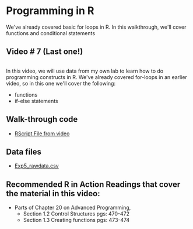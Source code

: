 # Programming in R

We've already covered basic for loops in R. In this walkthrough, we'll cover functions and conditional statements

## Video # 7 (Last one!)

[![]()](https://youtu.be/3gGnqDXB76Q)

In this video, we will use data from my own lab to learn how to do programming constructs in R. We've already covered for-loops in an earlier video, so in this one we'll cover the following:

* functions
* if-else statements

## Walk-through code

* [RScript File from video](https://github.com/StevisonLab/R-Mini-Course/blob/main/datafiles/4.06.walkthrough.R)

## Data files

* [Exp5_rawdata.csv](https://github.com/StevisonLab/R-Mini-Course/blob/main/datafiles/Exp5_rawdata.csv)

## Recommended R in Action Readings that cover the material in this video:
* Parts of Chapter 20 on Advanced Programming, 
  * Section 1.2 Control Structures pgs: 470-472
  * Section 1.3 Creating functions pgs: 473-474
